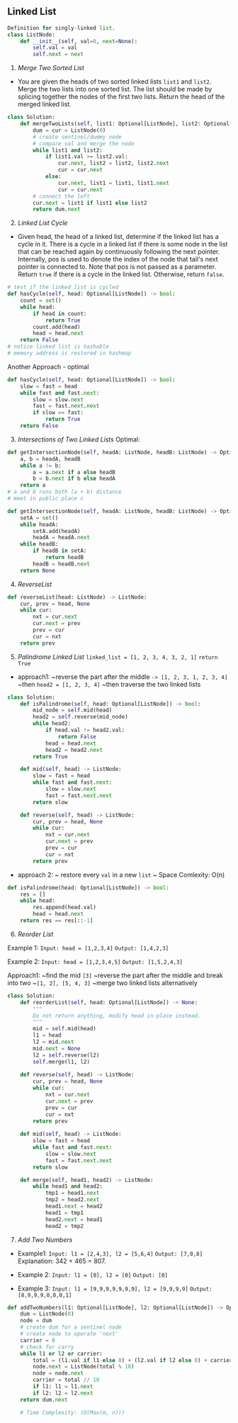 ## Linked List 
```python
Definition for singly-linked list.
class ListNode:
    def __init__(self, val=0, next=None):
        self.val = val
        self.next = next
```
1. *Merge Two Sorted List*
- You are given the heads of two sorted linked lists `list1` and `list2`.
Merge the two lists into one sorted list. The list should be made by splicing together the nodes of the first two lists.
Return the head of the merged linked list.
```python
class Solution:
    def mergeTwoLists(self, list1: Optional[ListNode], list2: Optional[ListNode]) -> Optional[ListNode]:
        dum = cur = ListNode(0)
        # create sentinel/dummy node
        # compare val and merge the node
        while list1 and list2:
            if list1.val >= list2.val:
                cur.next, list2 = list2, list2.next
                cur = cur.next
            else:
                cur.next, list1 = list1, list1.next
                cur = cur.next
        # connect the left
        cur.next = list1 if list1 else list2
        return dum.next
```
2. *Linked List Cycle*
- Given head, the head of a linked list, determine if the linked list has a cycle in it.
There is a cycle in a linked list if there is some node in the list that can be reached again by continuously following the next pointer. Internally, pos is used to denote the index of the node that tail's next pointer is connected to. Note that pos is not passed as a parameter.
Return `true` if there is a cycle in the linked list. Otherwise, return `false`.
```python
# test if the linked list is cycled
def hasCycle(self, head: Optional[ListNode]) -> bool:
    count = set()
    while head:
        if head in count:
            return True
        count.add(head)
        head = head.next
    return False
# notice linked list is hashable 
# memory address is restored in hashmap
```
Another Approach - optimal
```python
def hasCycle(self, head: Optional[ListNode]) -> bool:
    slow = fast = head
    while fast and fast.next:
        slow = slow.next
        fast = fast.next.next
        if slow == fast:
            return True
    return False
```
3. *Intersections of Two Linked Lists*
Optimal:
```python
def getIntersectionNode(self, headA: ListNode, headB: ListNode) -> Optional[ListNode]:
    a, b = headA, headB
    while a != b:
        a = a.next if a else headB
        b = b.next if b else headA
    return a
# a and b runs both (a + b) distance
# meet in public place c
```
```python
def getIntersectionNode(self, headA: ListNode, headB: ListNode) -> Optional[ListNode]:
    setA = set()
    while headA:
        setA.add(headA)
        headA = headA.next
    while headB:
        if headB in setA:
            return headB
        headB = headB.next
    return None
```
4. *ReverseList*
```python
def reverseList(head: ListNode) -> ListNode:
    cur, prev = head, None
    while cur:
        nxt = cur.next
        cur.next = prev
        prev = cur
        cur = nxt
    return prev
```
5. *Palindrome Linked List*
`linked_list = [1, 2, 3, 4, 3, 2, 1]`
`return True`

- approach1: 
~reverse the part after the middle 
`-> [1, 2, 3, 1, 2, 3, 4]`
~then 
`head2 = [1, 2, 3, 4]`
~then traverse the two linked lists
```python
class Solution:
    def isPalindrome(self, head: Optional[ListNode]) -> bool:
        mid_node = self.mid(head)
        head2 = self.reverse(mid_node)
        while head2:
            if head.val != head2.val:
                return False
            head = head.next
            head2 = head2.next
        return True

    def mid(self, head) -> ListNode:
        slow = fast = head
        while fast and fast.next:
            slow = slow.next
            fast = fast.next.next
        return slow

    def reverse(self, head) -> ListNode:
        cur, prev = head, None
        while cur:
            nxt = cur.next
            cur.next = prev
            prev = cur
            cur = nxt
        return prev
```
- approach 2:
~ restore every `val` in a new `list`
~ Space Comlexity: O(n)
```python
def isPalindrome(head: Optional[ListNode]) -> bool:
    res = []
    while head:
        res.append(head.val)
        head = head.next
    return res == res[::-1]
```
6. *Reorder List*

Example 1:
`Input: head = [1,2,3,4]`
`Output: [1,4,2,3]`

Example 2:
`Input: head = [1,2,3,4,5]`
`Output: [1,5,2,4,3]`

Approach1: 
~find the mid `[3]`
~reverse the part after the middle and break into two 
~`[1, 2], [5, 4, 3]`
~merge two linked lists alternatively
```python
class Solution:
    def reorderList(self, head: Optional[ListNode]) -> None:
        """
        Do not return anything, modify head in-place instead.
        """
        mid = self.mid(head)
        l1 = head
        l2 = mid.next
        mid.next = None
        l2 = self.reverse(l2)
        self.merge(l1, l2)
            
    def reverse(self, head) -> ListNode:
        cur, prev = head, None
        while cur:
            nxt = cur.next
            cur.next = prev
            prev = cur
            cur = nxt
        return prev
    
    def mid(self, head) -> ListNode:
        slow = fast = head
        while fast and fast.next:
            slow = slow.next
            fast = fast.next.next
        return slow

    def merge(self, head1, head2) -> ListNode:
        while head1 and head2:
            tmp1 = head1.next
            tmp2 = head2.next
            head1.next = head2
            head1 = tmp1
            head2.next = head1
            head2 = tmp2
```
7. *Add Two Numbers*
- Example1:
`Input: l1 = [2,4,3], l2 = [5,6,4]`
`Output: [7,0,8]`
Explanation: 342 + 465 = 807.

- Example 2:
`Input: l1 = [0], l2 = [0]`
`Output: [0]`

- Example 3:
`Input: l1 = [9,9,9,9,9,9,9], l2 = [9,9,9,9]`
`Output: [8,9,9,9,0,0,0,1]`

```python
def addTwoNumbers(l1: Optional[ListNode], l2: Optional[ListNode]) -> Optional[ListNode]:
    dum = ListNode(0)
    node = dum 
    # create dum for a sentinel node 
    # create node to operate 'next'
    carrier = 0
    # check for carry 
    while l1 or l2 or carrier:
        total = (l1.val if l1 else 0) + (l2.val if l2 else 0) + carrier
        node.next = ListNode(total % 10)
        node = node.next
        carrier = total // 10
        if l1: l1 = l1.next
        if l2: l2 = l2.next
    return dum.next

    # Time Complexity: (O(Max(m, n)))
```

